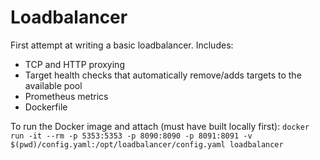 # Loadbalancer

First attempt at writing a basic loadbalancer. Includes:
- TCP and HTTP proxying
- Target health checks that automatically remove/adds targets to the available pool
- Prometheus metrics
- Dockerfile

To run the Docker image and attach (must have built locally first):
`docker run -it --rm -p 5353:5353 -p 8090:8090 -p 8091:8091 -v $(pwd)/config.yaml:/opt/loadbalancer/config.yaml loadbalancer`

